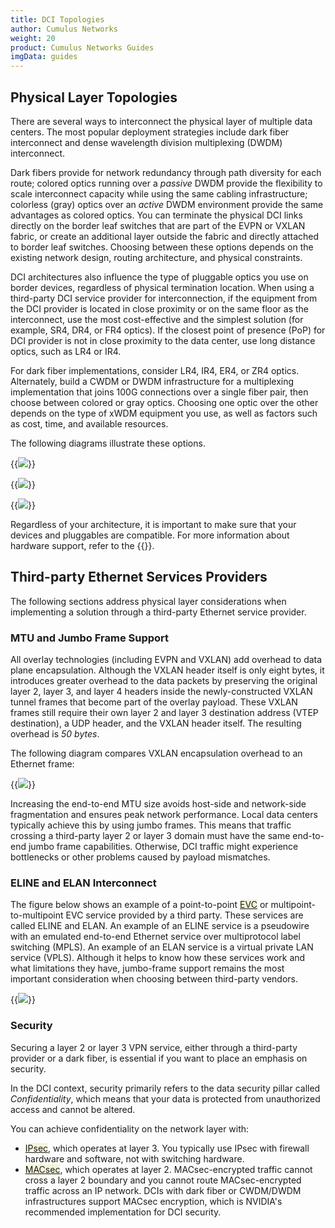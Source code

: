 ```yaml
---
title: DCI Topologies
author: Cumulus Networks
weight: 20
product: Cumulus Networks Guides
imgData: guides
---
```


## Physical Layer Topologies

There are several ways to interconnect the physical layer of multiple data centers. The most popular deployment strategies include dark fiber interconnect and dense wavelength division multiplexing (DWDM) interconnect.

Dark fibers provide for network redundancy through path diversity for each route; colored optics running over a *passive* DWDM provide the flexibility to scale interconnect capacity while using the same cabling infrastructure; colorless (gray) optics over an *active* DWDM environment provide the same advantages as colored optics. You can terminate the physical DCI links directly on the border leaf switches that are part of the EVPN or VXLAN fabric, or create an additional layer outside the fabric and directly attached to border leaf switches. Choosing between these options depends on the existing network design, routing architecture, and physical constraints.

DCI architectures also influence the type of pluggable optics you use on border devices, regardless of physical termination location. When using a third-party DCI service provider for interconnection, if the equipment from the DCI provider is located in close proximity or on the same floor as the interconnect, use the most cost-effective and the simplest solution (for example, SR4, DR4, or FR4 optics). If the closest point of presence (PoP) for DCI provider is not in close proximity to the data center, use long distance optics, such as LR4 or IR4.

For dark fiber implementations, consider LR4, IR4, ER4, or ZR4 optics. Alternately, build a CWDM or DWDM infrastructure for a multiplexing implementation that joins 100G connections over a single fiber pair, then choose between colored or gray optics. Choosing one optic over the other depends on the type of xWDM equipment you use, as well as factors such as cost, time, and available resources.

The following diagrams illustrate these options.

{{<img src="/images/guides/dark-fiber-interconnect.png">}}

{{<img src="/images/guides/dwdm-interconnect-i.png">}}

{{<img src="/images/guides/dwdm-interconnect-ii.png">}}

Regardless of your architecture, it is important to make sure that your devices and pluggables are compatible. For more information about hardware support, refer to the {{<exlink url=https://www.nvidia.com/en-us/networking/ethernet-switching/hardware-compatibility-list/ text="NVIDIA hardware compatibility list">}}.

## Third-party Ethernet Services Providers

The following sections address physical layer considerations when implementing a solution through a third-party Ethernet service provider.

### MTU and Jumbo Frame Support

All overlay technologies (including EVPN and VXLAN) add overhead to data plane encapsulation. Although the VXLAN header itself is only eight bytes, it introduces greater overhead to the data packets by preserving the original layer 2, layer 3, and layer 4 headers inside the newly-constructed VXLAN tunnel frames that become part of the overlay payload. These VXLAN frames still require their own layer 2 and layer 3 destination address (VTEP destination), a UDP header, and the VXLAN header itself. The resulting overhead is *50 bytes*.

The following diagram compares VXLAN encapsulation overhead to an Ethernet frame:

{{<img src="/images/guides/vxlan-overhead.png">}}

Increasing the end-to-end MTU size avoids host-side and network-side fragmentation and ensures peak network performance. Local data centers typically achieve this by using jumbo frames. This means that traffic crossing a third-party layer 2 or layer 3 domain must have the same end-to-end jumbo frame capabilities. Otherwise, DCI traffic might experience bottlenecks or other problems caused by payload mismatches.

### ELINE and ELAN Interconnect

The figure below shows an example of a point-to-point <span style="background-color:#F5F5DC">[EVC](## "Ethernet Virtual Connection")</span> or multipoint-to-multipoint EVC service provided by a third party. These services are called ELINE and ELAN. An example of an ELINE service is a pseudowire with an emulated end-to-end Ethernet service over multiprotocol label switching (MPLS). An example of an ELAN service is a virtual private LAN service (VPLS). Although it helps to know how these services work and what limitations they have, jumbo-frame support remains the most important consideration when choosing between third-party vendors.  

{{<img src="/images/guides/elineelan-interconnect.png">}}

### Security

Securing a layer 2 or layer 3 VPN service, either through a third-party provider or a dark fiber, is essential if you want to place an emphasis on security.

In the DCI context, security primarily refers to the data security pillar called *Confidentiality*, which means that your data is protected from unauthorized access and cannot be altered.

You can achieve confidentiality on the network layer with:
- <span style="background-color:#F5F5DC">[IPsec](## "Internet Protocol Security")</span>, which operates at layer 3. You typically use IPsec with firewall hardware and software, not with switching hardware. 
- <span style="background-color:#F5F5DC">[MACsec](## "Media Access Control security")</span>, which operates at layer 2. MACsec-encrypted traffic cannot cross a layer 2 boundary and you cannot route MACsec-encrypted traffic across an IP network. DCIs with dark fiber or CWDM/DWDM infrastructures support MACsec encryption, which is NVIDIA's recommended implementation for DCI security.
